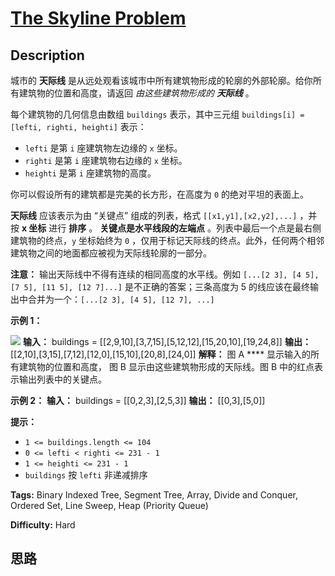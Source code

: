 # [The Skyline Problem][title]

## Description

城市的 **天际线** 是从远处观看该城市中所有建筑物形成的轮廓的外部轮廓。给你所有建筑物的位置和高度，请返回 _由这些建筑物形成的 **天际线**_ 。

每个建筑物的几何信息由数组 `buildings` 表示，其中三元组 `buildings[i] = [lefti, righti, heighti]`
表示：

  * `lefti` 是第 `i` 座建筑物左边缘的 `x` 坐标。
  * `righti` 是第 `i` 座建筑物右边缘的 `x` 坐标。
  * `heighti` 是第 `i` 座建筑物的高度。

你可以假设所有的建筑都是完美的长方形，在高度为 `0` 的绝对平坦的表面上。

**天际线** 应该表示为由 “关键点” 组成的列表，格式 `[[x1,y1],[x2,y2],...]` ，并按 **x 坐标** 进行 **排序** 。
**关键点是水平线段的左端点** 。列表中最后一个点是最右侧建筑物的终点，`y` 坐标始终为 `0`
，仅用于标记天际线的终点。此外，任何两个相邻建筑物之间的地面都应被视为天际线轮廓的一部分。

**注意：** 输出天际线中不得有连续的相同高度的水平线。例如 `[...[2 3], [4 5], [7 5], [11 5], [12 7]...]`
是不正确的答案；三条高度为 5 的线应该在最终输出中合并为一个：`[...[2 3], [4 5], [12 7], ...]`



**示例 1：**

![](https://assets.leetcode.com/uploads/2020/12/01/merged.jpg)
            **输入：** buildings = [[2,9,10],[3,7,15],[5,12,12],[15,20,10],[19,24,8]]    **输出：** [[2,10],[3,15],[7,12],[12,0],[15,10],[20,8],[24,0]]    **解释：**    图 A **** 显示输入的所有建筑物的位置和高度，    图 B 显示由这些建筑物形成的天际线。图 B 中的红点表示输出列表中的关键点。

**示例 2：**
            **输入：** buildings = [[0,2,3],[2,5,3]]    **输出：** [[0,3],[5,0]]    



**提示：**

  * `1 <= buildings.length <= 104`
  * `0 <= lefti < righti <= 231 - 1`
  * `1 <= heighti <= 231 - 1`
  * `buildings` 按 `lefti` 非递减排序


**Tags:** Binary Indexed Tree, Segment Tree, Array, Divide and Conquer, Ordered Set, Line Sweep, Heap (Priority Queue)

**Difficulty:** Hard

## 思路

[title]: https://leetcode-cn.com/problems/the-skyline-problem
